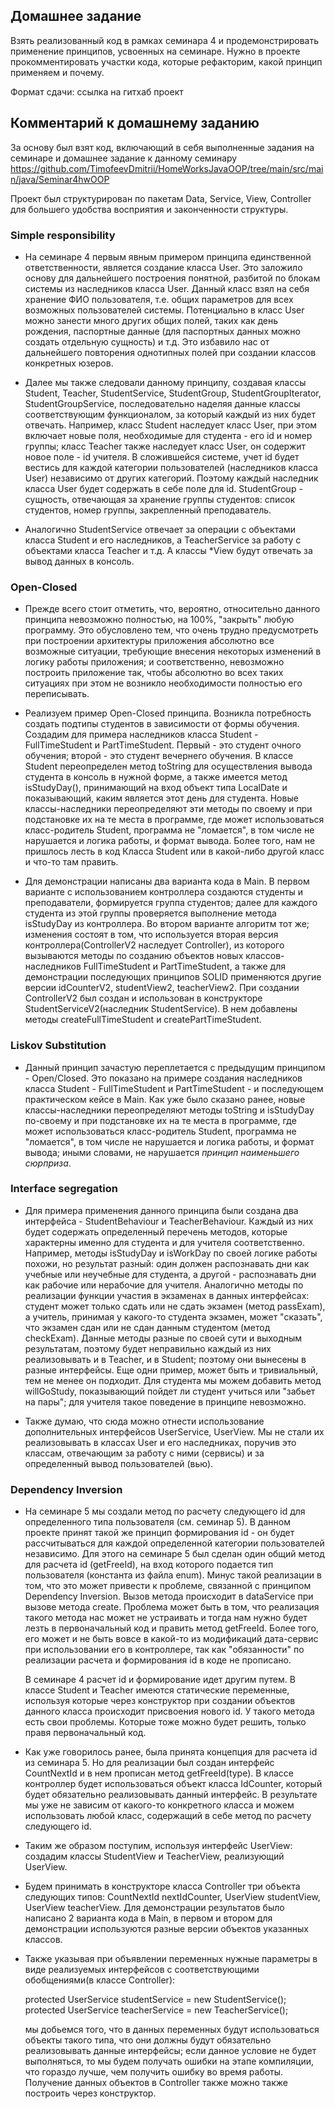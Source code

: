 ## Домашнее задание
Взять реализованный код в рамках семинара 4 и продемонстрировать применение принципов, усвоенных на семинаре.
Нужно в проекте прокомментировать участки кода, которые рефакторим, какой принцип применяем и почему.

Формат сдачи: ссылка на гитхаб проект

## Комментарий к домашнему заданию

За основу был взят код, включающий в себя выполненные задания на семинаре и
домашнее задание к данному семинару
https://github.com/TimofeevDmitrii/HomeWorksJavaOOP/tree/main/src/main/java/Seminar4hwOOP

Проект был структурирован по пакетам Data, Service, View, Controller для большего
удобства восприятия и законченности структуры.

### Simple responsibility

* На семинаре 4 первым явным примером принципа единственной ответственности,
  является создание класса User. Это заложило основу для дальнейшего построения понятной, разбитой по блокам
  системы из наследников класса User. Данный класс взял на себя хранение ФИО пользователя,
  т.е. общих параметров для всех возможных пользователей системы. Потенциально в класс User можно занести
  много других общих полей, таких как день рождения, паспортные данные (для паспортных данных можно создать отдельную сущность) и т.д.
  Это избавило нас от дальнейшего повторения однотипных полей при создании классов конкретных юзеров.

* Далее мы также следовали данному принципу, создавая классы Student, Teacher, StudentService,
  StudentGroup, StudentGroupIterator, StudentGroupService, последовательно наделяя данные классы
  соответствующим функционалом, за который каждый из них будет отвечать. Например, класс Student наследует класс User,
  при этом включает новые поля, необходимые для студента - его id и номер группы; класс Teacher также наследует класс User,
  он содержит новое поле - id учителя. В сложившейся системе, учет id будет вестись для каждой категории 
  пользователей (наследников класса User) независимо от других категорий. Поэтому каждый наследник класса User будет содержать в себе поле для id.
  StudentGroup - сущность, отвечающая за хранение группы студентов: список студентов, 
  номер группы, закрепленный преподаватель.
  
* Аналогично StudentService отвечает за операции с объектами класса Student и его наследников, а TeacherService за работу с объектами 
  класса Teacher и т.д. А классы *View будут отвечать за вывод данных в консоль. 

### Open-Closed

* Прежде всего стоит отметить, что, вероятно, относительно данного принципа невозможно
  полностью, на 100%, "закрыть" любую программу. Это обусловлено тем, что очень трудно 
  предусмотреть при построении архитектуры приложения абсолютно все возможные ситуации, требующие
  внесения некоторых изменений в логику работы приложения; и соответственно, невозможно построить приложение так,
  чтобы абсолютно во всех таких ситуациях при этом не возникло необходимости полностью его переписывать.
  

* Реализуем пример Open-Closed принципа. Возникла потребность создать подтипы студентов в зависимости от формы обучения.
  Создадим для примера наследников класса Student - FullTimeStudent и PartTimeStudent.
  Первый - это студент очного обучения; второй - это студент вечернего обучения. В классе Student
  переопределен метод toString для осуществления вывода студента в консоль в нужной форме, а также имеется
  метод isStudyDay(), принимающий на вход объект типа LocalDate и показывающий,
  каким является этот день для студента. Новые классы-наследники переопределяют эти методы по своему
  и при подстановке их на те места в программе, где может использоваться класс-родитель Student,
  программа не "ломается", в том числе не нарушается и логика работы, и формат вывода. Более того, нам не пришлось
  лесть в код Класса Student или в какой-либо другой класс и что-то там править.
  

* Для демонстрации написаны два варианта кода в Main. В первом варианте с использованием контроллера
  создаются студенты и преподаватели, формируется группа студентов; далее для каждого студента из этой группы
  проверяется выполнение метода isStudyDay из контроллера. 
  Во втором варианте алгоритм тот же; изменения состоят в том, что используется вторая версия контроллера(ControllerV2 наследует Controller),
  из которого вызываются методы по созданию объектов новых классов-наследников FullTimeStudent и PartTimeStudent, а также
  для демонстрации последующих принципов SOLID применяются другие версии idCounterV2, studentView2, teacherView2. 
  При создании ControllerV2 был создан и использован в конструкторе StudentServiceV2(наследник StudentService). В нем добавлены методы
  createFullTimeStudent и createPartTimeStudent. 
  
### Liskov Substitution

* Данный принцип зачастую переплетается с предыдущим принципом - Open/Closed. Это показано на примере 
  создания наследников класса Student - FullTimeStudent и PartTimeStudent - и последующем практическом кейсе в Main.
  Как уже было сказано ранее, новые классы-наследники переопределяют методы toString и isStudyDay по-своему
  и при подстановке их на те места в программе, где может использоваться класс-родитель Student,
  программа не "ломается", в том числе не нарушается и логика работы, и формат вывода; иными словами, не нарушается *принцип 
  наименьшего сюрприза*.
  
### Interface segregation

* Для примера применения данного принципа были создана два интерфейса - StudentBehaviour
  и TeacherBehaviour. Каждый из них будет содержать определенный перечень 
  методов, которые характерны именно для студента и для учителя соответственно. Например,
  методы isStudyDay и isWorkDay по своей логике работы похожи, но результат разный: один
  должен распознавать дни как учебные или неучебные для студента, а другой - распознавать дни 
  как рабочие или нерабочие для учителя. 
  Аналогично методы по реализации функции участия в экзаменах в данных интерфейсах:
  студент может только сдать или не сдать экзамен (метод passExam), а учитель, принимая
  у какого-то студента экзамен, может "сказать", что экзамен сдан или не сдан данным студентом (метод checkExam).
  Данные методы разные по своей сути и выходным результатам, поэтому будет неправильно каждый из них
  реализовывать и в Teacher, и в Student; поэтому они вынесены в разные интерфейсы.
  Еще одни пример, может быть и тривиальный, тем не менее он подходит. Для студента мы можем
  добавить метод willGoStudy, показывающий пойдет ли студент учиться или "забьет на пары"; для
  учителя такое поведение в принципе невозможно. 
  
* Также думаю, что сюда можно отнести использование дополнительных интерфейсов UserService, UserView.
  Мы не стали их реализовывать в классах User и его наследниках, поручив это классам, отвечающим
  за работу с ними (сервисы) и за определенный вывод пользователей (вью).
  
### Dependency Inversion

* На семинаре 5 мы создали метод по расчету следующего id для определенного типа пользователя (см. семинар 5). В данном проекте
  принят такой же принцип формирования id - он будет рассчитываться для каждой определенной категории пользователей независимо.
  Для этого на семинаре 5 был сделан один общий метод для расчета id (getFreeId), на вход которого подается тип пользователя (константа из файла enum).
  Минус такой реализации в том, что это может привести к проблеме, связанной с принципом Dependency Inversion.
  Вызов метода происходит в dataService при вызове метода create. Проблема может быть в том, что реализация такого метода нас
  может не устраивать и тогда нам нужно будет лезть в первоначальный код и править метод getFreeId. Более того, его может и не быть вовсе
  в какой-то из модификаций дата-сервис при использовании его в контроллере, так как "обязанности" по реализации расчета и формирования id в коде
  не прописано.
  
  В семинаре 4 расчет id и формирование идет другим путем. В классе Student и Teacher имеются статические переменные,
  используя которые через конструктор при создании объектов данного класса происходит присвоения нового id.
  У такого метода есть свои проблемы. Которые тоже можно будет решить, только правя первоначальный код.
  
* Как уже говорилось ранее, была принята концепция для расчета id из семинара 5. Но для реализации был создан интерфейс
  CountNextId и в нем прописан метод getFreeId(type). В классе контроллер будет использоваться объект класса IdCounter, который будет обязательно реализовывать
  данный интерфейс. В результате мы уже не зависим от какого-то конкретного класса и можем использовать любой 
  класс, содержащий в себе метод по расчету следующего id.
  
* Таким же образом поступим, используя интерфейс UserView: создадим классы StudentView и TeacherView, реализующий
  UserView.
  
* Будем принимать в конструкторе класса Controller три объекта следующих типов:
  CountNextId nextIdCounter, UserView<Student> studentView, UserView<Teacher> teacherView.
  Для демонстрации результатов было написано 2 варианта кода в Main, в первом и втором для демонстрации
  используются разные версии объектов указанных классов.
  
* Также указывая при объявлении переменных нужные параметры в виде реализуемых интерфейсов с соответствующими
  обобщениями(в классе Controller):

  protected UserService<Student> studentService = new StudentService();
  protected UserService<Teacher> teacherService = new TeacherService();
  
  мы добьемся того, что в данных переменных будут использоваться объекты такого типа, что они должны будут
  обязательно реализовывать данные интерфейсы; если данное условие не будет выполняться, то мы будем получать ошибки
  на этапе компиляции, что гораздо лучше, чем получить ошибку во время работы. Получение данных объектов в Controller также
  можно также построить через конструктор.
  

